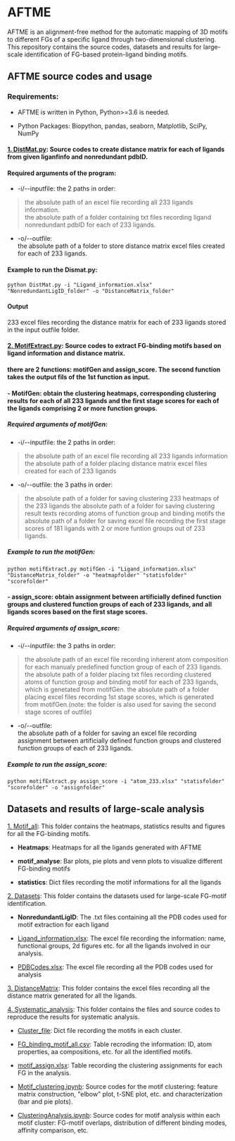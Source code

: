# AFTME

AFTME is an alignment-free method for the automatic mapping of 3D motifs to different FGs of a specific ligand through two-dimensional clustering. This repository contains the source codes, datasets and results for large-scale identification of FG-based protein-ligand binding motifs.

## AFTME source codes and usage

### Requirements:
- AFTME is written in Python, Python>=3.6 is needed. 

- Python Packages: Biopython, pandas, seaborn, Matplotlib, SciPy, NumPy

#### [1. DistMat.py](https://github.com/MDhewei/AFTME/blob/master/DistMat.py): Source codes to create distance matrix for each of ligands from given liganfinfo and nonredundant pdbID.

#### Required arguments of the program:
* -i/--inputfile:
the 2 paths in order:   
> the absolute path of an excel file recording all 233 ligands information.   
> the absolute path of a folder containing txt files recording ligand nonredundant pdbID for each of 233 ligands.
* -o/--outfile:  
the absolute path of a folder to store distance matrix excel files created for each of 233 ligands.

#### Example to run the Dismat.py:
```
python DistMat.py -i "Ligand_information.xlsx" "NonredundantLigID_folder" -o "DistanceMatrix_folder"
```
#### Output
233 excel files recording the distance matrix for each of 233 ligands stored in the input outfile folder.

#### [2. MotifExtract.py](https://github.com/MDhewei/AFTME/blob/master/DistMat.py): Source codes to extract FG-binding motifs based on ligand information and distance matrix.

#### there are 2 functions: motifGen and assign_score. The second function takes the output fils of the 1st function as input.  
#### - MotifGen: obtain the clustering heatmaps, corresponding clustering results for each of all 233 ligands and the first stage scores for each of the ligands comprising 2 or more function groups. 

##### Required arguments of motifGen:
* -i/--inputfile:
the 2 paths in order:  
> the absolute path of an excel file recording all 233 ligands information  
> the absolute path of a folder placing distance matrix excel files created for each of 233 ligands
* -o/--outfile:
the 3 paths in order:  
> the absolute path of a folder for saving clustering 233 heatmaps of the 233 ligands 
> the absolute path of a folder for saving clustering result texts recording atoms of function group and binding motifs 
> the absolute path of a folder for saving excel file recording the first stage scores of 181 ligands with 2 or more funtion groups out of 233 ligands.   

##### Example to run the motifGen:
```
python motifExtract.py motifGen -i "Ligand_information.xlsx" "DistanceMatrix_folder" -o "heatmapfolder" "statisfolder" "scorefolder"
```
#### - assign_score: obtain assignment between artificially defined function groups and clustered function groups of each of 233 ligands, and all ligands scores based on the first stage scores. 

##### Required arguments of assign_score:  
* -i/--inputfile:
the 3 paths in order:  
> the absolute path of an excel file recording inherent atom composition for each manualy predefined function group of each of 233 ligands.
> the absolute path of a folder placing txt files recording clustered atoms of function group and binding motif for each of 233 ligands, which is genetated from motifGen.
> the absolute path of a folder placing excel files recording 1st stage scores, which is generated from motifGen.(note: the folder is also used for saving the second stage scores of outfile)
* -o/--outfile:    
the absolute path of a folder for saving an excel file recording assignment between artificially defined function groups and clustered function groups of each of 233 ligands.  

##### Example to run the assign_score:
```
python motifExtract.py assign_score -i "atom_233.xlsx" "statisfolder" "scorefolder" -o "assignfolder"
```

## Datasets and results of large-scale analysis

[1. Motif_all](https://github.com/MDhewei/AFTME/tree/master/%20Motif_all): This folder contains the heatmaps, statistics results and figures for all the FG-binding motifs.

- **Heatmaps**: Heatmaps for all the ligands generated with AFTME 

- **motif_analyse**: Bar plots, pie plots and venn plots to visualize different FG-binding motifs

- **statistics**: Dict files recording the motif informations for all the ligands

[2. Datasets](https://github.com/MDhewei/AFTME/tree/master/Datasets): This folder contains the datasets used for large-scale FG-motif identification.

- **NonredundantLigID**: The .txt files containing all the PDB codes used for motif extraction for each ligand

- [Ligand_information.xlsx](https://github.com/MDhewei/AFTME/blob/master/Datasets/Ligand_information.xlsx): The excel file recording the information: name, functional groups, 2d figures etc. for all the ligands involved in our analysis.

- [PDBCodes.xlsx](https://github.com/MDhewei/AFTME/blob/master/Datasets/PDBCodes.xlsx): The excel file recording all the PDB codes used for analysis

[3. DistanceMatrix](https://github.com/MDhewei/AFTME/tree/master/DistanceMatrix): This folder contains the excel files recording all the distance matrix generated for all the ligands.

[4. Systematic_analysis](https://github.com/MDhewei/AFTME/tree/master/Systematic_analysis): This folder contains the files and source codes to reproduce the results for systematic analysis.

- [Cluster_file](https://github.com/MDhewei/AFTME/blob/master/Systematic_analysis/Cluster_file): Dict file recording the motifs in each cluster.

- [FG_binding_motif_all.csv](https://github.com/MDhewei/AFTME/blob/master/Systematic_analysis/FG_binding_motif_all.csv): Table recroding the information: ID, atom properties, aa compositions, etc. for all the identified motifs.

- [motif_assign.xlsx](https://github.com/MDhewei/AFTME/blob/master/Systematic_analysis/motif_assign.xlsx): Table recording the clustering assignments for each FG in the analysis.

- [Motif_clustering.ipynb](https://github.com/MDhewei/AFTME/blob/master/Systematic_analysis/Motif_clustering.ipynb): Source codes for the motif clustering: feature matrix construction, "elbow" plot, t-SNE plot, etc. and characterization (bar and pie plots).

- [ClusteringAnalysis.ipynb](https://github.com/MDhewei/AFTME/blob/master/Systematic_analysis/ClusteringAnalysis.ipynb): Source codes for motif analysis within each motif cluster: FG-motif overlaps, distribution of different binding modes, affinity comparison, etc. 















